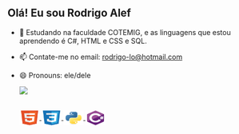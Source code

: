 ## Olá! Eu sou Rodrigo Alef

- 🌱 Estudando na faculdade COTEMIG, e as linguagens que estou aprendendo é C#, HTML e CSS e SQL.
- 📫 Contate-me no email: rodrigo-lo@hotmail.com
- 😄 Pronouns: ele/dele

  <div> 
    <a href= "https://github.com/RodrigoTalin">
    <img heigh = "180cm" src="https://github-readme-stats.vercel.app/api?username=RodrigoTalin&show_icons=true&theme=dark">
  </div>

  ##

  <div>
    <img align="center" alt="Rodrigo-HTML" height="30" width="40" src="https://raw.githubusercontent.com/devicons/devicon/master/icons/html5/html5-original.svg">
    <img align="center" alt="Rodrigo-CSS" height="30" width="40" src="https://raw.githubusercontent.com/devicons/devicon/master/icons/css3/css3-original.svg">
    <img align="center" alt="Rodrigo-Python" height="30" width="40" src="https://raw.githubusercontent.com/devicons/devicon/master/icons/python/python-original.svg">
    <img align="center" alt="Rodrigo-Csharp" height="30" width="40" src="https://raw.githubusercontent.com/devicons/devicon/master/icons/csharp/csharp-original.svg">
  </div>
